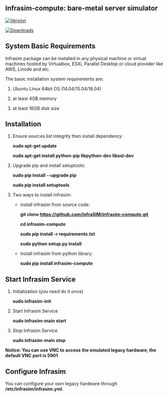 Infrasim-compute: bare-metal server simulator
-----------------------------------------------------

[![Version](https://img.shields.io/pypi/v/nine.svg?maxAge=2592000)](https://pypi.python.org/pypi/infrasim-compute)

[![Downloads](https://img.shields.io/pypi/dm/Django.svg?maxAge=2592000)](https://pypi.python.org/pypi/infrasim-compute)

System Basic Requirements
-------------------------
Infrasim package can be installed in any physical machine or virtual machines hosted by Virtualbox, ESXi, Parallel Desktop or cloud provider like AWS, Linode and etc.

The basic installation system requirements are:

1.  Ubuntu Linux 64bit OS (14.04/15.04/16.04)

2.  at least 4GB memory

3.  at least 16GB disk size

Installation
------------

1. Ensure sources.list integrity then install dependency:

    **sudo apt-get update**

    **sudo apt-get install python-pip libpython-dev libssl-dev**

2. Upgrade pip and install setuptools:

    **sudo pip install --upgrade pip**

    **sudo pip install setuptools**

3. Two ways to install infrasim:

    * install infrasim from source code:

        **git clone https://github.com/InfraSIM/infrasim-compute.git**

        **cd infrasim-compute**

        **sudo pip install -r requirements.txt**

        **sudo python setup.py install**

    * install infrasim from python library:

        **sudo pip install infrasim-compute**

Start Infrasim Service
----------------------

1. Initialization (you need do it once)

    **sudo infrasim-init**

2. Start Infrasim Service

    **sudo infrasim-main start**

3. Stop Infrasim Service

    **sudo infrasim-main stop**

**Notice: You can use VNC to access the emulated legacy hardware, the default VNC port is 5901**

Configure Infrasim
-------------------

You can configure your own legacy hardware through **/etc/infrasim/infrasim.yml**.
